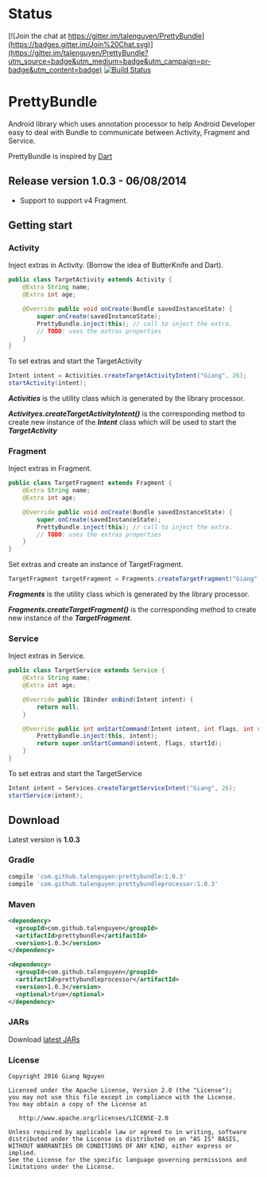 # Status

[![Join the chat at https://gitter.im/talenguyen/PrettyBundle](https://badges.gitter.im/Join%20Chat.svg)](https://gitter.im/talenguyen/PrettyBundle?utm_source=badge&utm_medium=badge&utm_campaign=pr-badge&utm_content=badge)
[![Build Status](https://travis-ci.org/talenguyen/PrettyBundle.svg?branch=development)](https://travis-ci.org/talenguyen/PrettyBundle)
# PrettyBundle
Android library which uses annotation processor to help Android Developer easy to deal with Bundle to communicate between Activity, Fragment and Service.

PrettyBundle is inspired by [Dart](https://github.com/f2prateek/dart)

## Release version 1.0.3 - 06/08/2014
* Support to support v4 Fragment.

## Getting start
### Activity
Inject extras in Activity. (Borrow the idea of ButterKnife and Dart).
```java
public class TargetActivity extends Activity {
    @Extra String name;
    @Extra int age;

    @Override public void onCreate(Bundle savedInstanceState) {
        super.onCreate(savedInstanceState);
        PrettyBundle.inject(this); // call to inject the extra.
        // TODO: uses the extras properties
    }
}
```
To set extras and start the TargetActivity
```java
Intent intent = Activities.createTargetActivityIntent("Giang", 26);
startActivity(intent);
```
***Activities*** is the utility class which is generated by the library processor. 

***Activityes.createTargetActivityIntent()*** is the corresponding method to create new instance of the ***Intent*** class which will be used to start the ***TargetActivity***

### Fragment
Inject extras in Fragment. 
```java
public class TargetFragment extends Fragment {
    @Extra String name;
    @Extra int age;

    @Override public void onCreate(Bundle savedInstanceState) {
        super.onCreate(savedInstanceState);
        PrettyBundle.inject(this); // call to inject the extra.
        // TODO: uses the extras properties
    }
}
```
Set extras and create an instance of TargetFragment.
```java
TargetFragment targetFragment = Fragments.createTargetFragment("Giang", 26);
```
***Fragments*** is the utility class which is generated by the library processor. 

***Fragments.createTargetFragment()*** is the corresponding method to create new instance of the ***TargetFragment***.

### Service
Inject extras in Service.
```java
public class TargetService extends Service {
    @Extra String name;
    @Extra int age;

    @Override public IBinder onBind(Intent intent) {
        return null;
    }

    @Override public int onStartCommand(Intent intent, int flags, int startId) {
        PrettyBundle.inject(this, intent);
        return super.onStartCommand(intent, flags, startId);
    }
}
```
To set extras and start the TargetService
```java
Intent intent = Services.createTargetServiceIntent("Giang", 26);
startService(intent);
```

## Download
Latest version is **1.0.3**

### Gradle
```gradle
compile 'com.github.talenguyen:prettybundle:1.0.3'
compile 'com.github.talenguyen:prettybundleprocessor:1.0.3'
```

### Maven
```xml
<dependency>
  <groupId>com.github.talenguyen</groupId>
  <artifactId>prettybundle</artifactId>
  <version>1.0.3</version>
</dependency>

<dependency>
  <groupId>com.github.talenguyen</groupId>
  <artifactId>prettybundleprocessor</artifactId>
  <version>1.0.3</version>
  <optional>true</optional>
</dependency>
```

### JARs
Download [latest JARs](https://github.com/talenguyen/PrettyBundle/releases)

### License

    Copyright 2016 Giang Nguyen

    Licensed under the Apache License, Version 2.0 (the "License");
    you may not use this file except in compliance with the License.
    You may obtain a copy of the License at

       http://www.apache.org/licenses/LICENSE-2.0

    Unless required by applicable law or agreed to in writing, software
    distributed under the License is distributed on an "AS IS" BASIS,
    WITHOUT WARRANTIES OR CONDITIONS OF ANY KIND, either express or implied.
    See the License for the specific language governing permissions and
    limitations under the License.
